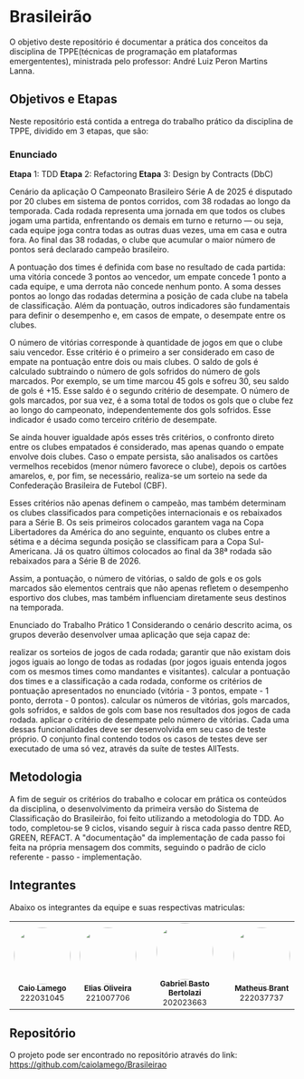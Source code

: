 # Brasileirão

O objetivo deste repositório é documentar a prática dos conceitos da disciplina de TPPE(técnicas de programação em plataformas emergententes), ministrada pelo professor: André Luiz Peron Martins Lanna.

## Objetivos e Etapas

Neste repositório está contida a entrega do trabalho prático da disciplina de TPPE, dividido em 3 etapas, que são:

### Enunciado

**Etapa** 1: TDD
**Etapa** 2: Refactoring
**Etapa** 3: Design by Contracts (DbC)

Cenário da aplicação
O Campeonato Brasileiro Série A de 2025 é disputado por 20 clubes em sistema de pontos corridos, com 38 rodadas ao longo da temporada. Cada rodada representa uma jornada em que todos os clubes jogam uma partida, enfrentando os demais em turno e returno — ou seja, cada equipe joga contra todas as outras duas vezes, uma em casa e outra fora. Ao final das 38 rodadas, o clube que acumular o maior número de pontos será declarado campeão brasileiro.

A pontuação dos times é definida com base no resultado de cada partida: uma vitória concede 3 pontos ao vencedor, um empate concede 1 ponto a cada equipe, e uma derrota não concede nenhum ponto. A soma desses pontos ao longo das rodadas determina a posição de cada clube na tabela de classificação. Além da pontuação, outros indicadores são fundamentais para definir o desempenho e, em casos de empate, o desempate entre os clubes.

O número de vitórias corresponde à quantidade de jogos em que o clube saiu vencedor. Esse critério é o primeiro a ser considerado em caso de empate na pontuação entre dois ou mais clubes. O saldo de gols é calculado subtraindo o número de gols sofridos do número de gols marcados. Por exemplo, se um time marcou 45 gols e sofreu 30, seu saldo de gols é +15. Esse saldo é o segundo critério de desempate. O número de gols marcados, por sua vez, é a soma total de todos os gols que o clube fez ao longo do campeonato, independentemente dos gols sofridos. Esse indicador é usado como terceiro critério de desempate.

Se ainda houver igualdade após esses três critérios, o confronto direto entre os clubes empatados é considerado, mas apenas quando o empate envolve dois clubes. Caso o empate persista, são analisados os cartões vermelhos recebidos (menor número favorece o clube), depois os cartões amarelos, e, por fim, se necessário, realiza-se um sorteio na sede da Confederação Brasileira de Futebol (CBF).

Esses critérios não apenas definem o campeão, mas também determinam os clubes classificados para competições internacionais e os rebaixados para a Série B. Os seis primeiros colocados garantem vaga na Copa Libertadores da América do ano seguinte, enquanto os clubes entre a sétima e a décima segunda posição se classificam para a Copa Sul-Americana. Já os quatro últimos colocados ao final da 38ª rodada são rebaixados para a Série B de 2026.

Assim, a pontuação, o número de vitórias, o saldo de gols e os gols marcados são elementos centrais que não apenas refletem o desempenho esportivo dos clubes, mas também influenciam diretamente seus destinos na temporada.

Enunciado do Trabalho Prático 1
Considerando o cenário descrito acima, os grupos deverão desenvolver umaa aplicação que seja capaz de:

realizar os sorteios de jogos de cada rodada;
garantir que não existam dois jogos iguais ao longo de todas as rodadas (por jogos iguais entenda jogos com os mesmos times como mandantes e visitantes).
calcular a pontuação dos times e a classificação a cada rodada, conforme os critérios de pontuação apresentados no enunciado (vitória - 3 pontos, empate - 1 ponto, derrota - 0 pontos).
calcular os números de vitórias, gols marcados, gols sofridos, e saldos de gols com base nos resultados dos jogos de cada rodada.
aplicar o critério de desempate pelo número de vitórias.
Cada uma dessas funcionalidades deve ser desenvolvida em seu caso de teste próprio. O conjunto final contendo todos os casos de testes deve ser executado de uma só vez, através da suíte de testes AllTests.

## Metodologia

A fim de seguir os critérios do trabalho e colocar em prática os conteúdos da disciplina, o desenvolvimento da primeira versão do Sistema de Classificação do Brasileirão, foi feito utilizando a metodologia do TDD. Ao todo, completou-se 9 ciclos, visando seguir à risca cada passo dentre RED, GREEN, REFACT. A "documentação" da implementação de cada passo foi feita na própria mensagem dos commits, seguindo o padrão de ciclo referente - passo - implementação.

## Integrantes

Abaixo os integrantes da equipe e suas respectivas matriculas:

<div align="center">

<table>
  <tr>
    <td align="center">
      <a href="https://github.com/caiolamego">
        <img style="border-radius: 50%;" src="https://github.com/caiolamego.png" width="100px;" alt=""/><br/>
        <sub><b>Caio Lamego</b></sub>
      </a><br/>
      <sub>222031045</sub>
    </td>
    <td align="center">
      <a href="https://github.com/EliasOliver21">
        <img style="border-radius: 50%;" src="https://github.com/EliasOliver21.png" width="100px;" alt=""/><br/>
        <sub><b>Elias Oliveira</b></sub>
      </a><br/>
      <sub>221007706</sub>
    </td>
    </td>
    <td align="center">
      <a href="https://github.com/Bertolazi">
        <img style="border-radius: 50%;" src="https://github.com/Bertolazi.png" width="100px;" alt=""/><br/>
        <sub><b>Gabriel Basto Bertolazi</b></sub>
      </a><br/>
      <sub>202023663</sub>
    </td>
    </td>
    <td align="center">
      <a href="https://github.com/MatheussBrant">
        <img style="border-radius: 50%;" src="https://github.com/MatheussBrant.png" width="100px;" alt=""/><br/>
        <sub><b>Matheus Brant</b></sub>
      </a><br/>
      <sub>222037737</sub>
    </td>
  </tr>
</table>

</div>

## Repositório

O projeto pode ser encontrado no repositório através do link: https://github.com/caiolamego/Brasileirao
 
